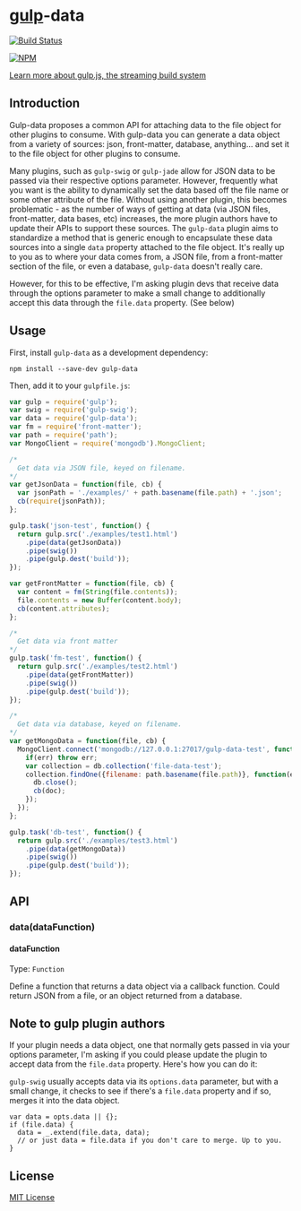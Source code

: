 # [gulp](https://github.com/wearefractal/gulp)-data

[![Build Status](https://travis-ci.org/colynb/gulp-data.png?branch=master)](https://travis-ci.org/colynb/gulp-data)

[![NPM](https://nodei.co/npm/gulp-data.png?stars&downloads)](https://npmjs.org/package/gulp-data)

[Learn more about gulp.js, the streaming build system](http://gulpjs.com)

## Introduction

Gulp-data proposes a common API for attaching data to the file object for other plugins to consume. With gulp-data you can generate a data object from a variety of sources: json, front-matter, database, anything... and set it to the file object for other plugins to consume.

Many plugins, such as ```gulp-swig``` or ```gulp-jade``` allow for JSON data to be passed via their respective options parameter. However, frequently what you want is the ability to dynamically set the data based off the file name or some other attribute of the file. Without using another plugin, this becomes problematic - as the number of ways of getting at data (via JSON files, front-matter, data bases, etc) increases, the more plugin authors have to update their APIs to support these sources. The ```gulp-data``` plugin aims to standardize a method that is generic enough to encapsulate these data sources into a single ```data``` property attached to the file object. It's really up to you as to where your data comes from, a JSON file, from a front-matter section of the file, or even a database, ```gulp-data``` doesn't really care.

However, for this to be effective, I'm asking plugin devs that receive data through the options parameter to make a small change to additionally accept this data through the ```file.data``` property. (See below)


## Usage

First, install `gulp-data` as a development dependency:

```shell
npm install --save-dev gulp-data
```

Then, add it to your `gulpfile.js`:

```javascript
var gulp = require('gulp');
var swig = require('gulp-swig');
var data = require('gulp-data');
var fm = require('front-matter');
var path = require('path');
var MongoClient = require('mongodb').MongoClient;

/*
  Get data via JSON file, keyed on filename.
*/
var getJsonData = function(file, cb) {
  var jsonPath = './examples/' + path.basename(file.path) + '.json';
  cb(require(jsonPath));
};

gulp.task('json-test', function() {
  return gulp.src('./examples/test1.html')
    .pipe(data(getJsonData))
    .pipe(swig())
    .pipe(gulp.dest('build'));
});

var getFrontMatter = function(file, cb) {
  var content = fm(String(file.contents));
  file.contents = new Buffer(content.body);
  cb(content.attributes);
};

/*
  Get data via front matter
*/
gulp.task('fm-test', function() {
  return gulp.src('./examples/test2.html')
    .pipe(data(getFrontMatter))
    .pipe(swig())
    .pipe(gulp.dest('build'));
});

/*
  Get data via database, keyed on filename.
*/
var getMongoData = function(file, cb) {
  MongoClient.connect('mongodb://127.0.0.1:27017/gulp-data-test', function(err, db) {
    if(err) throw err;
    var collection = db.collection('file-data-test');
    collection.findOne({filename: path.basename(file.path)}, function(err, doc) {
      db.close();
      cb(doc);
    });
  });
};

gulp.task('db-test', function() {
  return gulp.src('./examples/test3.html')
    .pipe(data(getMongoData))
    .pipe(swig())
    .pipe(gulp.dest('build'));
});

```

## API

### data(dataFunction)

#### dataFunction
Type: `Function`  

Define a function that returns a data object via a callback function. Could return JSON from a file, or an object returned from a database.

## Note to gulp plugin authors

If your plugin needs a data object, one that normally gets passed in via your options parameter, I'm asking if you could please update the plugin to accept data from the ```file.data``` property. Here's how you can do it:

```gulp-swig``` usually accepts data via its ```options.data``` parameter, but with a small change, it checks to see if there's a ```file.data``` property and if so, merges it into the data object.

```
var data = opts.data || {};
if (file.data) {
  data = _.extend(file.data, data);
  // or just data = file.data if you don't care to merge. Up to you.
}
```

## License

[MIT License](http://en.wikipedia.org/wiki/MIT_License)

[npm-url]: https://npmjs.org/package/gulp-data
[npm-image]: https://badge.fury.io/js/gulp-data.png

[travis-url]: http://travis-ci.org/colynb/gulp-data
[travis-image]: https://secure.travis-ci.org/colynb/gulp-data.png?branch=master
